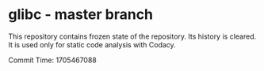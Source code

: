 # glibc - master branch

This repository contains frozen state of the repository.
Its history is cleared. It is used only for static code
analysis with Codacy.

Commit Time: 1705467088